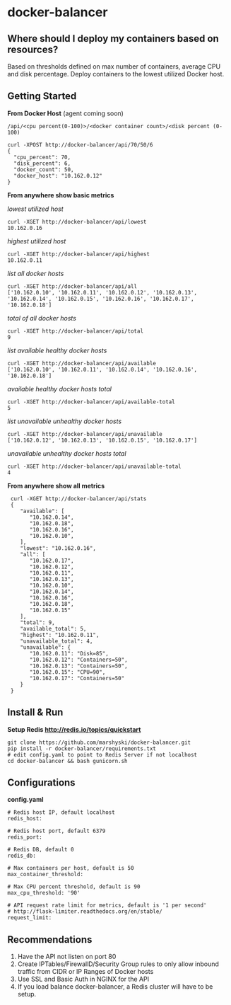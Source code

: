 # docker-balancer

Where should I deploy my containers based on resources?
----------------------------


Based on thresholds defined on max number of containers, average CPU and disk percentage.  Deploy containers to the lowest utilized Docker host.


Getting Started
---------------

**From Docker Host** (agent coming soon)

  `/api/<cpu percent(0-100)>/<docker container count>/<disk percent (0-100)`

    curl -XPOST http://docker-balancer/api/70/50/6
    {
      "cpu_percent": 70,
      "disk_percent": 6,
      "docker_count": 50,
      "docker_host": "10.162.0.12"
    }

**From anywhere show basic metrics**

*lowest utilized host*

    curl -XGET http://docker-balancer/api/lowest
    10.162.0.16

*highest utilized host*

    curl -XGET http://docker-balancer/api/highest
    10.162.0.11

*list all docker hosts*

    curl -XGET http://docker-balancer/api/all
    ['10.162.0.10', '10.162.0.11', '10.162.0.12', '10.162.0.13', '10.162.0.14', '10.162.0.15', '10.162.0.16', '10.162.0.17', '10.162.0.18']

*total of all docker hosts*

    curl -XGET http://docker-balancer/api/total
    9

*list available healthy docker hosts*

    curl -XGET http://docker-balancer/api/available
    ['10.162.0.10', '10.162.0.11', '10.162.0.14', '10.162.0.16', '10.162.0.18']

*available healthy docker hosts total*

    curl -XGET http://docker-balancer/api/available-total
    5

*list unavailable unhealthy docker hosts*

    curl -XGET http://docker-balancer/api/unavailable
    ['10.162.0.12', '10.162.0.13', '10.162.0.15', '10.162.0.17']

*unavailable unhealthy docker hosts total*

    curl -XGET http://docker-balancer/api/unavailable-total
    4

**From anywhere show all metrics**

     curl -XGET http://docker-balancer/api/stats
     {
        "available": [
           "10.162.0.14",
           "10.162.0.18",
           "10.162.0.16",
           "10.162.0.10",
        ],
        "lowest": "10.162.0.16",
        "all": [
           "10.162.0.17",
           "10.162.0.12",
           "10.162.0.11",
           "10.162.0.13",
           "10.162.0.10",
           "10.162.0.14",
           "10.162.0.16",
           "10.162.0.18",
           "10.162.0.15"
        ],
        "total": 9,
        "available_total": 5,
        "highest": "10.162.0.11",
        "unavailable_total": 4,
        "unavailable": {
           "10.162.0.11": "Disk=85",
           "10.162.0.12": "Containers=50",
           "10.162.0.13": "Containers=50",
           "10.162.0.15": "CPU=90",
           "10.162.0.17": "Containers=50"
        }
     }

Install & Run
--------

**Setup Redis http://redis.io/topics/quickstart**

    git clone https://github.com/marshyski/docker-balancer.git
    pip install -r docker-balancer/requirements.txt
    # edit config.yaml to point to Redis Server if not localhost
    cd docker-balancer && bash gunicorn.sh


Configurations
--------------

**config.yaml**

    # Redis host IP, default localhost
    redis_host:

    # Redis host port, default 6379
    redis_port:

    # Redis DB, default 0
	redis_db:

	# Max containers per host, default is 50
	max_container_threshold:

	# Max CPU percent threshold, default is 90
	max_cpu_threshold: '90'

    # API request rate limit for metrics, default is '1 per second'
    # http://flask-limiter.readthedocs.org/en/stable/
    request_limit:


Recommendations
---------------

 1. Have the API not listen on port 80
 2. Create IPTables/FirewallD/Security Group rules to only allow inbound traffic from CIDR or IP Ranges of Docker hosts
 3. Use SSL and Basic Auth in NGINX for the API
 4. If you load balance docker-balancer, a Redis cluster will have to be setup.
